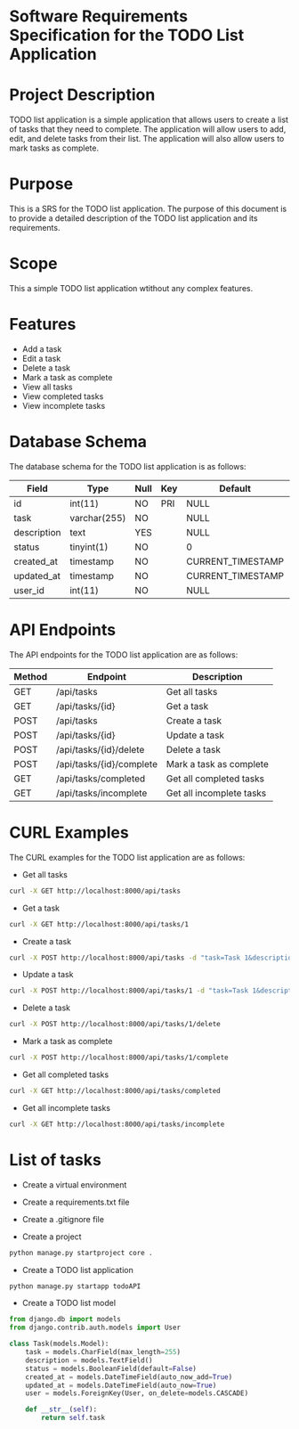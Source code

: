 # Software Requirements Specification for the TODO List Application

# Project Description
TODO list application is a simple application that allows users to create a list of tasks that they need to complete.
The application will allow users to add, edit, and delete tasks from their list. The application will also allow users to mark tasks as complete.

# Purpose
This is a SRS for the TODO list application. The purpose of this document is to provide a detailed description of the TODO list application and its requirements.

# Scope

This a simple TODO list application wtithout any complex features. 

# Features

- Add a task
- Edit a task
- Delete a task
- Mark a task as complete
- View all tasks
- View completed tasks
- View incomplete tasks

# Database Schema

The database schema for the TODO list application is as follows:

| Field | Type | Null | Key | Default | Extra |
|-------|------|------|-----|---------|-------|
| id | int(11) | NO | PRI | NULL | auto_increment |
| task | varchar(255) | NO | | NULL | |
| description | text | YES | | NULL | |
| status | tinyint(1) | NO | | 0 | |
| created_at | timestamp | NO | | CURRENT_TIMESTAMP | |
| updated_at | timestamp | NO | | CURRENT_TIMESTAMP | |
| user_id | int(11) | NO | | NULL | |

# API Endpoints

The API endpoints for the TODO list application are as follows:

| Method | Endpoint | Description |
|--------|----------|-------------|
| GET | /api/tasks | Get all tasks |
| GET | /api/tasks/{id} | Get a task |
| POST | /api/tasks | Create a task |
| POST | /api/tasks/{id} | Update a task |
| POST | /api/tasks/{id}/delete | Delete a task |
| POST | /api/tasks/{id}/complete | Mark a task as complete |
| GET | /api/tasks/completed | Get all completed tasks |
| GET | /api/tasks/incomplete | Get all incomplete tasks |

# CURL Examples

The CURL examples for the TODO list application are as follows:

- Get all tasks

```bash
curl -X GET http://localhost:8000/api/tasks
```

- Get a task

```bash
curl -X GET http://localhost:8000/api/tasks/1
```

- Create a task

```bash
curl -X POST http://localhost:8000/api/tasks -d "task=Task 1&description=Description 1"
```

- Update a task

```bash
curl -X POST http://localhost:8000/api/tasks/1 -d "task=Task 1&description=Description 1"
```

- Delete a task

```bash
curl -X POST http://localhost:8000/api/tasks/1/delete
```

- Mark a task as complete

```bash
curl -X POST http://localhost:8000/api/tasks/1/complete
```

- Get all completed tasks

```bash
curl -X GET http://localhost:8000/api/tasks/completed
```

- Get all incomplete tasks

```bash
curl -X GET http://localhost:8000/api/tasks/incomplete
```

# List of tasks

- Create a virtual environment
- Create a requirements.txt file
- Create a .gitignore file



- Create a project

```bash
python manage.py startproject core .
```

- Create a TODO list application

```bash
python manage.py startapp todoAPI
```

- Create a TODO list model

```python
from django.db import models
from django.contrib.auth.models import User

class Task(models.Model):
    task = models.CharField(max_length=255)
    description = models.TextField()
    status = models.BooleanField(default=False)
    created_at = models.DateTimeField(auto_now_add=True)
    updated_at = models.DateTimeField(auto_now=True)
    user = models.ForeignKey(User, on_delete=models.CASCADE)

    def __str__(self):
        return self.task
``` 

